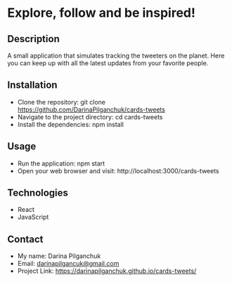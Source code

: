 # Explore, follow and be inspired!
## Description 
A small application that simulates tracking the  tweeters on the planet. Here you can keep up with all the latest updates from your favorite people.

## Installation
+ Clone the repository: git clone https://github.com/DarinaPilganchuk/cards-tweets
+ Navigate to the project directory: cd cards-tweets
+ Install the dependencies: npm install
## Usage
+ Run the application: npm start
+ Open your web browser and visit: http://localhost:3000/cards-tweets
## Technologies
+ React
+ JavaScript

## Contact
+ My name: Darina Pilganchuk
+ Email: darinapilgancuk@gmail.com
+ Project Link: https://darinapilganchuk.github.io/cards-tweets/
